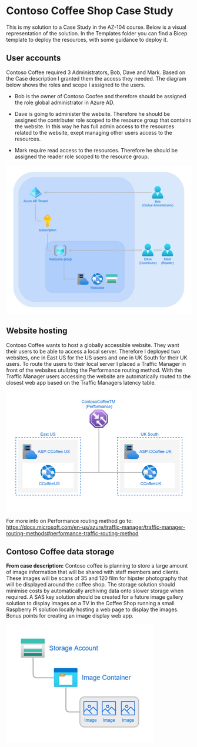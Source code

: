 # Contoso Coffee Shop Case Study

This is my solution to a Case Study in the AZ-104 course. Below is a visual representation of the solution. In the Templates folder you can find a Bicep template to deploy the resources, with some guidance to deploy it.

## User accounts

Contoso Coffee required 3 Administrators, Bob, Dave and Mark. Based on the Case description I granted them the access they needed. The diagram below shows the roles and scope I assigned to the users.

* Bob is the owner of Contoso Coofee and therefore should be assigned the role global administrator in Azure AD.

* Dave is going to administer the website. Therefore he should be assigned the contributer role scoped to the resource group that contains the website. In this way he has full admin access to the resources related to the website, exept managing other users access to the resources.

* Mark require read access to the resources. Therefore he should be assigned the reader role scoped to the resource group.

![User Diagram](./Diagrams/Useraccounts.jpg)

## Website hosting

Contoso Coffee wants to host a globally accessible website. They want their users to be able to access a local server. Therefore I deployed two websites, one in East US for the US users and one in UK South for their UK users. To route the users to their local server I placed a Traffic Manager in front of the websites utulizing the Performance routing method. With the Traffic Manager users accessing the website are automatically routed to the closest web app based on the Traffic Managers latency table. 

![Website Diagram](./Diagrams/Websites.jpg)


For more info on Performance routing method go to: https://docs.microsoft.com/en-us/azure/traffic-manager/traffic-manager-routing-methods#performance-traffic-routing-method

## Contoso Coffee data storage

**From case description:**
Contoso coffee is planning to store a large amount of image information that will be shared with staff members and clients. These images will be scans of 35 and 120 film for hipster photography that will be displayed around the coffee shop. The storage solution should minimise costs by automatically archiving data onto slower storage when required. A SAS key solution should be created for a future image gallery solution to display images on a TV in the Coffee Shop running a small Raspberry Pi solution locally hosting a web page to display the images. Bonus points for creating an image display web app.

![Storage Diagram (Coming soon!)](./Diagrams/Storage.jpg)